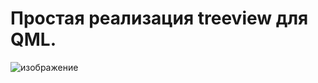 # Простая реализация treeview для QML.
![изображение](https://github.com/svirid132/TreeView/assets/69749126/a0f2b248-ff31-48e5-bf38-1eb8d70139de)
